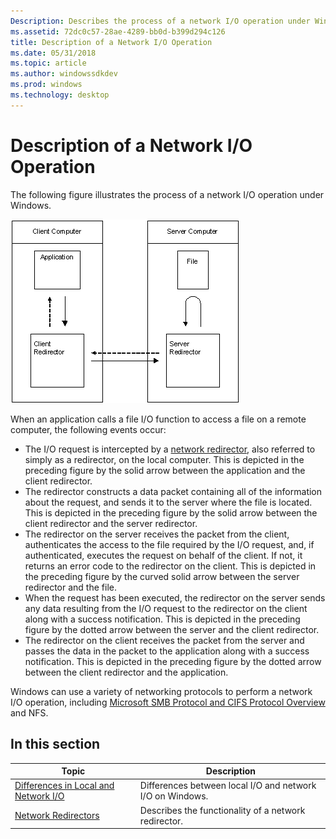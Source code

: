```yaml
---
Description: Describes the process of a network I/O operation under Windows.
ms.assetid: 72dc0c57-28ae-4289-bb0d-b399d294c126
title: Description of a Network I/O Operation
ms.date: 05/31/2018
ms.topic: article
ms.author: windowssdkdev
ms.prod: windows
ms.technology: desktop
---
```


# Description of a Network I/O Operation

The following figure illustrates the process of a network I/O operation under Windows.

![network i/o operation under windows](images/fig4.png)

When an application calls a file I/O function to access a file on a remote computer, the following events occur:

-   The I/O request is intercepted by a [network redirector](network-redirectors.md), also referred to simply as a redirector, on the local computer. This is depicted in the preceding figure by the solid arrow between the application and the client redirector.
-   The redirector constructs a data packet containing all of the information about the request, and sends it to the server where the file is located. This is depicted in the preceding figure by the solid arrow between the client redirector and the server redirector.
-   The redirector on the server receives the packet from the client, authenticates the access to the file required by the I/O request, and, if authenticated, executes the request on behalf of the client. If not, it returns an error code to the redirector on the client. This is depicted in the preceding figure by the curved solid arrow between the server redirector and the file.
-   When the request has been executed, the redirector on the server sends any data resulting from the I/O request to the redirector on the client along with a success notification. This is depicted in the preceding figure by the dotted arrow between the server and the client redirector.
-   The redirector on the client receives the packet from the server and passes the data in the packet to the application along with a success notification. This is depicted in the preceding figure by the dotted arrow between the client redirector and the application.

Windows can use a variety of networking protocols to perform a network I/O operation, including [Microsoft SMB Protocol and CIFS Protocol Overview](microsoft-smb-protocol-and-cifs-protocol-overview.md) and NFS.

## In this section



| Topic                                                                                       | Description                                                          |
|---------------------------------------------------------------------------------------------|----------------------------------------------------------------------|
| [Differences in Local and Network I/O](differences-in-local-and-network-i-o.md)<br/> | Differences between local I/O and network I/O on Windows.<br/> |
| [Network Redirectors](network-redirectors.md)<br/>                                   | Describes the functionality of a network redirector.<br/>      |



 

 

 




